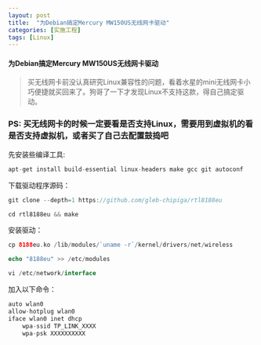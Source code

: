 ```yaml
---
layout: post
title:  "为Debian搞定Mercury MW150US无线网卡驱动"
categories: [实施工程]
tags: [Linux]
---
```


#### 为Debian搞定Mercury MW150US无线网卡驱动

>买无线网卡前没认真研究Linux兼容性的问题，看着水星的mini无线网卡小巧便捷就买回来了。狗哥了一下才发现Linux不支持这款，得自己搞定驱动。  

### PS: 买无线网卡的时候一定要看是否支持Linux，需要用到虚拟机的看是否支持虚拟机，或者买了自己去配置鼓捣吧

先安装些编译工具:  

```c
apt-get install build-essential linux-headers make gcc git autoconf
```

下载驱动程序源码：  

```c#
git clone --depth=1 https://github.com/gleb-chipiga/rtl8188eu

cd rtl8188eu && make
```

安装驱动：

```php
cp 8188eu.ko /lib/modules/`uname -r`/kernel/drivers/net/wireless

echo "8188eu" >> /etc/modules

vi /etc/network/interface
```

加入以下命令：

```java
auto wlan0
allow-hotplug wlan0
iface wlan0 inet dhcp
    wpa-ssid TP_LINK_XXXX
    wpa-psk XXXXXXXXXX
```

